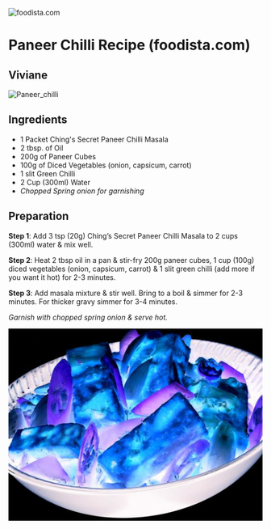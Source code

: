 ![foodista.com](http://cf.foodista.com/static/images/foodista_logo_231x53.png)

# Paneer Chilli Recipe (foodista.com)
## Viviane


![Paneer_chilli](http://www.foodista.com/sites/default/files/styles/recype/public/Paneer%20Chilli.jpg)

## Ingredients

- 1 Packet Ching's Secret Paneer Chilli Masala
- 2 tbsp. of Oil
- 200g of Paneer Cubes
- 100g of Diced Vegetables (onion, capsicum, carrot)
- 1 slit Green Chilli
- 2 Cup (300ml) Water
- *Chopped Spring onion for garnishing*

## Preparation
**Step 1**: Add 3 tsp (20g) Ching’s Secret Paneer Chilli Masala to 2 cups (300ml) water & mix well.

**Step 2**: Heat 2 tbsp oil in a pan & stir-fry 200g paneer cubes, 1 cup (100g) diced vegetables (onion, capsicum, carrot) & 1 slit green chilli (add more if you want it hot) for 2-3 minutes.

**Step 3**: Add masala mixture & stir well. Bring to a boil & simmer for 2-3 minutes. For thicker gravy simmer for 3-4 minutes.
 
*Garnish with chopped spring onion & serve hot.*


![Paneer_chilli](Paneer_Chilli.jpg)
